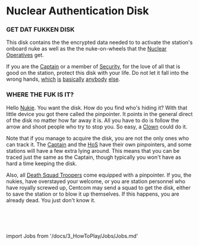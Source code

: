 # Nuclear Authentication Disk
### GET DAT FUKKEN DISK


This disk contains the the encrypted data needed to to activate the station's onboard nuke as well as the the nuke-on-wheels that the [Nuclear Operatives](Nuclear-Emergency.md) get.

If you are the [Captain](\3_HowToPlay\jobs\Command_role\Captain.md) or a member of [Security](Security.md), for the love of all that is good on the station, protect this disk with your life. Do not let it fall into the wrong hands, [which](\3_HowToPlay\jobs\Engineering_roles\Chief-Engineer.md) [is](\3_HowToPlay\jobs\Service_roles\Janitor.md) [basically](\3_HowToPlay\jobs\Service_roles\Assistant.md) [anybody](\3_HowToPlay\jobs\Entertainment_Roles\Mime.md) [else](\3_HowToPlay\jobs\Entertainment_Roles\Clown.md).


### WHERE THE FUK IS IT?

Hello [Nukie](Nuclear-Emergency.md). You want the disk. How do you find who's hiding it? With that little device you got there called the pinpointer. It points in the general direct of the disk no matter how far away it is. All you have to do is follow the arrow and shoot people who try to stop you. So easy, a [Clown](\3_HowToPlay\jobs\Entertainment_Roles\Clown.md) could do it.

Note that if you manage to acquire the disk, you are not the only ones who can track it. The [Captain](\3_HowToPlay\jobs\Command_role\Captain.md) and the [HoS](\3_HowToPlay\jobs\Security_roles\Head-of-Security.md) have their own pinpointers, and some stations will have a few extra lying around. This means that you can be traced just the same as the Captain, though typically you won't have as hard a time keeping the disk.

Also, all [Death Squad Troopers](\3_HowToPlay\jobs\Protagonist_roles\Centcom_roles\Death-Squad.md) come equipped with a pinpointer. If you, the nukies, have overstayed your welcome, or you are station personnel who have royally screwed up, Centcom may send a squad to get the disk, either to save the station or to blow it up themselves. If this happens, you are already dead. You just don't know it.

  <br/>
<br/>
<br/>

import Jobs from '/docs/3_HowToPlay/Jobs/Jobs.md'

<Jobs />


